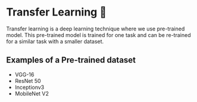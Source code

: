 
# Transfer Learning 🧩

Transfer learning is a deep learning technique where we use pre-trained model. This pre-trained model is trained for one task and can be re-trained for a similar task with a smaller dataset.


## Examples of a Pre-trained dataset

- VGG-16
- ResNet 50
- Inceptionv3
- MobileNet V2
